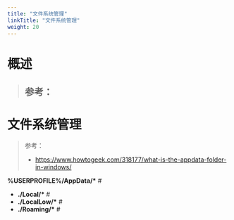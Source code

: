 ```yaml
---
title: "文件系统管理"
linkTitle: "文件系统管理"
weight: 20
---
```


# 概述
> 参考：
> - 



# 文件系统管理
> 参考：
> - <https://www.howtogeek.com/318177/what-is-the-appdata-folder-in-windows/>

**%USERPROFILE%/AppData/\*** #
- **./Local/\*** #
- **./LocalLow/\*** #
- **./Roaming/\*** #

